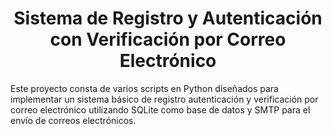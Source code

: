 <h1 align="center" id="title">Sistema de Registro y Autenticación con Verificación por Correo Electrónico</h1>

<p id="description">Este proyecto consta de varios scripts en Python diseñados para implementar un sistema básico de registro autenticación y verificación por correo electrónico utilizando SQLite como base de datos y SMTP para el envío de correos electrónicos.</p>
